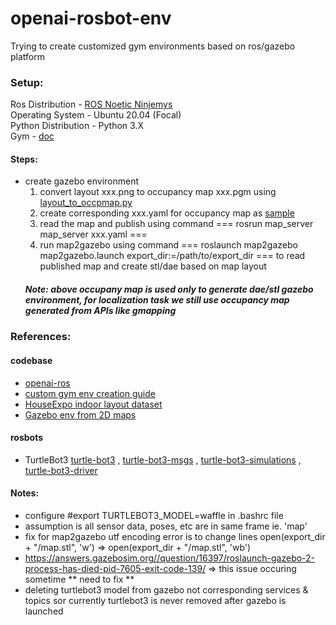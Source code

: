 # openai-rosbot-env

Trying to create customized gym environments based on ros/gazebo platform


### Setup:
Ros Distribution - [ROS Noetic Ninjemys](http://wiki.ros.org/noetic) <br>
Operating System - Ubuntu 20.04 (Focal)  <br>
Python Distribution - Python 3.X <br>
Gym - [doc](https://gym.openai.com/docs/)

#### Steps:

- create gazebo environment
  1. convert layout xxx.png to occupancy map xxx.pgm using [layout_to_occpmap.py](https://github.com/suresh-guttikonda/openai-rosbot-env/blob/master/gazebo_models/indoor_layouts/src/layout_to_occpmap.py) <br>
  2. create corresponding xxx.yaml for occupancy map as [sample](https://github.com/suresh-guttikonda/openai-rosbot-env/tree/master/gazebo_models/indoor_layouts/map/sample)
  3. read the map and publish using command === rosrun map_server map_server xxx.yaml ===
  4. run map2gazebo using command === roslaunch map2gazebo map2gazebo.launch export_dir:=/path/to/export_dir === to read published map and create stl/dae based on map layout
  ##### Note: above occupany map is used only to generate dae/stl gazebo environment, for localization task we still use occupancy map generated from APIs like gmapping

### References:

#### codebase
* [openai-ros](http://wiki.ros.org/openai_ros)
* [custom gym env creation guide](https://github.com/openai/gym/blob/master/docs/creating-environments.md)
* [HouseExpo indoor layout dataset](https://github.com/TeaganLi/HouseExpo)
* [Gazebo env from 2D maps](https://github.com/shilohc/map2gazebo)

#### rosbots
* TurtleBot3 [turtle-bot3](https://github.com/ROBOTIS-GIT/turtlebot3) , [turtle-bot3-msgs](https://github.com/ROBOTIS-GIT/turtlebot3_msgs) , [turtle-bot3-simulations](https://github.com/ROBOTIS-GIT/turtlebot3_simulations) , [turtle-bot3-driver](https://github.com/ROBOTIS-GIT/hls_lfcd_lds_driver)



#### Notes:
* configure #export TURTLEBOT3_MODEL=waffle in .bashrc file
* assumption is all sensor data, poses, etc are in same frame ie. 'map'
* fix for map2gazebo utf encoding error is to change lines open(export_dir + "/map.stl", 'w') => open(export_dir + "/map.stl", 'wb')
* https://answers.gazebosim.org//question/16397/roslaunch-gazebo-2-process-has-died-pid-7605-exit-code-139/ => this issue occuring sometime ** need to fix **
* deleting turtlebot3 model from gazebo not corresponding services & topics sor currently turtlebot3 is never removed after gazebo is launched
